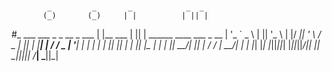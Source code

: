 #
			_         _       _            _  _
           (_)       (_)     | |          | || |
#_ ___ ___   _  _ __   _  ___ | |__    ___ | || |  ______   ____  ___  _ __
| '_ ` _ \ | || '_ \ | |/ __|| '_ \  / _ \| || | |______| |_  / / _ \| '__|
| | | | | || || | | || |\__ \| | | ||  __/| || |           / / |  __/| |
| |_| |_| |_||_||_| |_||_||___/|_| |_| \___||_||_|          /___| \___||_|
#